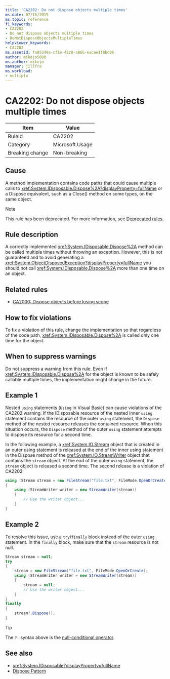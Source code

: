 ```yaml
---
title: 'CA2202: Do not dispose objects multiple times'
ms.date: 07/16/2019
ms.topic: reference
f1_keywords:
- CA2202
- Do not dispose objects multiple times
- DoNotDisposeObjectsMultipleTimes
helpviewer_keywords:
- CA2202
ms.assetid: fa85349a-cf1e-42c8-a86b-eacae1f8bd96
author: mikejo5000
ms.author: mikejo
manager: jillfra
ms.workload:
- multiple
---
```

# CA2202: Do not dispose objects multiple times

|Item|Value|
|-|-|
|RuleId|CA2202|
|Category|Microsoft.Usage|
|Breaking change|Non-breaking|

## Cause
A method implementation contains code paths that could cause multiple calls to <xref:System.IDisposable.Dispose%2A?displayProperty=fullName> or a Dispose equivalent, such as a Close() method on some types, on the same object.

> [!NOTE]
> This rule has been deprecated. For more information, see [Deprecated rules](fxcop-unported-deprecated-rules.md).

## Rule description

A correctly implemented <xref:System.IDisposable.Dispose%2A> method can be called multiple times without throwing an exception. However, this is not guaranteed and to avoid generating a <xref:System.ObjectDisposedException?displayProperty=fullName> you should not call <xref:System.IDisposable.Dispose%2A> more than one time on an object.

## Related rules

- [CA2000: Dispose objects before losing scope](/dotnet/fundamentals/code-analysis/quality-rules/ca2000)

## How to fix violations

To fix a violation of this rule, change the implementation so that regardless of the code path, <xref:System.IDisposable.Dispose%2A> is called only one time for the object.

## When to suppress warnings

Do not suppress a warning from this rule. Even if <xref:System.IDisposable.Dispose%2A> for the object is known to be safely callable multiple times, the implementation might change in the future.

## Example 1

Nested `using` statements (`Using` in Visual Basic) can cause violations of the CA2202 warning. If the IDisposable resource of the nested inner `using` statement contains the resource of the outer `using` statement, the `Dispose` method of the nested resource releases the contained resource. When this situation occurs, the `Dispose` method of the outer `using` statement attempts to dispose its resource for a second time.

In the following example, a <xref:System.IO.Stream> object that is created in an outer using statement is released at the end of the inner using statement in the Dispose method of the <xref:System.IO.StreamWriter> object that contains the `stream` object. At the end of the outer `using` statement, the `stream` object is released a second time. The second release is a violation of CA2202.

```csharp
using (Stream stream = new FileStream("file.txt", FileMode.OpenOrCreate))
{
    using (StreamWriter writer = new StreamWriter(stream))
    {
        // Use the writer object...
    }
}
```

## Example 2

To resolve this issue, use a `try`/`finally` block instead of the outer `using` statement. In the `finally` block, make sure that the `stream` resource is not null.

```csharp
Stream stream = null;
try
{
    stream = new FileStream("file.txt", FileMode.OpenOrCreate);
    using (StreamWriter writer = new StreamWriter(stream))
    {
        stream = null;
        // Use the writer object...
    }
}
finally
{
    stream?.Dispose();
}
```

> [!TIP]
> The `?.` syntax above is the [null-conditional operator](/dotnet/csharp/language-reference/operators/member-access-operators#null-conditional-operators--and-).

## See also

- <xref:System.IDisposable?displayProperty=fullName>
- [Dispose Pattern](/dotnet/standard/design-guidelines/dispose-pattern)
